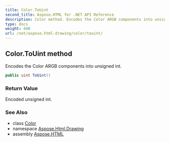 ```yaml
---
title: Color.ToUint
second_title: Aspose.HTML for .NET API Reference
description: Color method. Encodes the Color ARGB components into unsigned int
type: docs
weight: 440
url: /net/aspose.html.drawing/color/touint/
---
```

## Color.ToUint method

Encodes the Color ARGB components into unsigned int.

```csharp
public uint ToUint()
```

### Return Value

Encoded unsigned int.

### See Also

* class [Color](../)
* namespace [Aspose.Html.Drawing](../../color/)
* assembly [Aspose.HTML](../../../)
